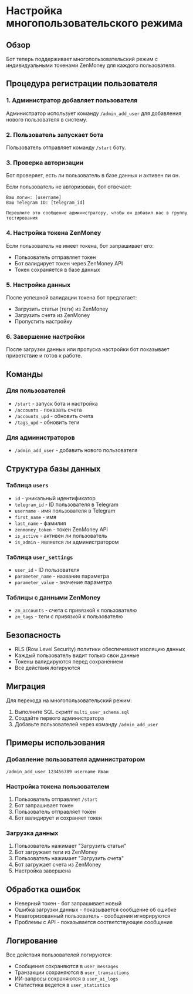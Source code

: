 # Настройка многопользовательского режима

## Обзор

Бот теперь поддерживает многопользовательский режим с индивидуальными токенами ZenMoney для каждого пользователя.

## Процедура регистрации пользователя

### 1. Администратор добавляет пользователя

Администратор использует команду `/admin_add_user` для добавления нового пользователя в систему.

### 2. Пользователь запускает бота

Пользователь отправляет команду `/start` боту.

### 3. Проверка авторизации

Бот проверяет, есть ли пользователь в базе данных и активен ли он.

Если пользователь не авторизован, бот отвечает:
```
Ваш логин: [username]
Ваш Telegram ID: [telegram_id]

Перешлите это сообщение администратору, чтобы он добавил вас в группу тестирования
```

### 4. Настройка токена ZenMoney

Если пользователь не имеет токена, бот запрашивает его:
- Пользователь отправляет токен
- Бот валидирует токен через ZenMoney API
- Токен сохраняется в базе данных

### 5. Настройка данных

После успешной валидации токена бот предлагает:
- Загрузить статьи (теги) из ZenMoney
- Загрузить счета из ZenMoney
- Пропустить настройку

### 6. Завершение настройки

После загрузки данных или пропуска настройки бот показывает приветствие и готов к работе.

## Команды

### Для пользователей
- `/start` - запуск бота и настройка
- `/accounts` - показать счета
- `/accounts_upd` - обновить счета
- `/tags_upd` - обновить теги

### Для администраторов
- `/admin_add_user` - добавить нового пользователя

## Структура базы данных

### Таблица `users`
- `id` - уникальный идентификатор
- `telegram_id` - ID пользователя в Telegram
- `username` - имя пользователя в Telegram
- `first_name` - имя
- `last_name` - фамилия
- `zenmoney_token` - токен ZenMoney API
- `is_active` - активен ли пользователь
- `is_admin` - является ли администратором

### Таблица `user_settings`
- `user_id` - ID пользователя
- `parameter_name` - название параметра
- `parameter_value` - значение параметра

### Таблицы с данными ZenMoney
- `zm_accounts` - счета с привязкой к пользователю
- `zm_tags` - теги с привязкой к пользователю

## Безопасность

- RLS (Row Level Security) политики обеспечивают изоляцию данных
- Каждый пользователь видит только свои данные
- Токены валидируются перед сохранением
- Все действия логируются

## Миграция

Для перехода на многопользовательский режим:

1. Выполните SQL скрипт `multi_user_schema.sql`
2. Создайте первого администратора
3. Добавьте пользователей через команду `/admin_add_user`

## Примеры использования

### Добавление пользователя администратором
```
/admin_add_user 123456789 username Иван
```

### Настройка токена пользователем
1. Пользователь отправляет `/start`
2. Бот запрашивает токен
3. Пользователь отправляет токен
4. Бот валидирует и сохраняет токен

### Загрузка данных
1. Пользователь нажимает "Загрузить статьи"
2. Бот загружает теги из ZenMoney
3. Пользователь нажимает "Загрузить счета"
4. Бот загружает счета из ZenMoney
5. Настройка завершена

## Обработка ошибок

- Неверный токен - бот запрашивает новый
- Ошибка загрузки данных - показывается сообщение об ошибке
- Неавторизованный пользователь - сообщения игнорируются
- Проблемы с API - показывается соответствующее сообщение

## Логирование

Все действия пользователей логируются:
- Сообщения сохраняются в `user_messages`
- Транзакции сохраняются в `user_transactions`
- ИИ-запросы сохраняются в `user_ai_logs`
- Статистика ведется в `user_statistics`
